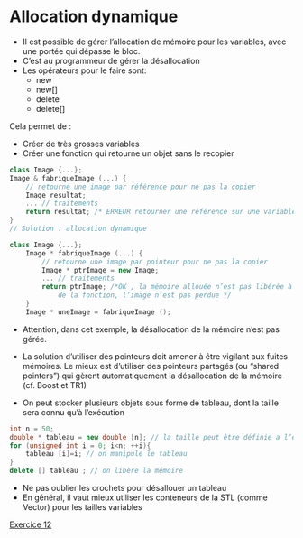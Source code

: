 # Allocation dynamique

* Il est possible de gérer l’allocation de mémoire pour les variables, avec une portée qui dépasse le bloc.
* C’est au programmeur de gérer la désallocation
* Les opérateurs pour le faire sont:
  * new
  * new[]
  * delete
  * delete[]

Cela permet de :

* Créer de très grosses variables
* Créer une fonction qui retourne un objet sans le recopier

``` c++
class Image {...};
Image & fabriqueImage (...) {
    // retourne une image par référence pour ne pas la copier 
    Image resultat;
    ... // traitements
    return resultat; /* ERREUR retourner une référence sur une variable locale qui meurt a la fin de la fonction */
}
// Solution : allocation dynamique
```

``` c++
class Image {...};
    Image * fabriqueImage (...) {
        // retourne une image par pointeur pour ne pas la copier 
        Image * ptrImage = new Image;
        ... // traitements
        return ptrImage; /*OK , la mémoire allouée n’est pas libérée à la fin
            de la fonction, l’image n’est pas perdue */
    }
    Image * uneImage = fabriqueImage ();
```

* Attention, dans cet exemple, la désallocation de la mémoire n’est pas gérée.
* La solution d’utiliser des pointeurs doit amener à être vigilant aux fuites mémoires. Le mieux est d’utiliser des pointeurs partagés (ou “shared pointers”) qui gèrent automatiquement la désallocation de la mémoire (cf. Boost et TR1)

* On peut stocker plusieurs objets sous forme de tableau, dont la taille sera connu qu’à l’exécution

``` c++
int n = 50;
double * tableau = new double [n]; // la taille peut être définie a l’exécution 
for (unsigned int i = 0; i<n; ++i){ 
    tableau [i]=i; // on manipule le tableau
}
delete [] tableau ; // on libère la mémoire
```

* Ne pas oublier les crochets pour désallouer un tableau
* En général, il vaut mieux utiliser les conteneurs de la STL (comme Vector) pour les tailles variables

[Exercice 12](../Exercices/Exercice12/README.md)
